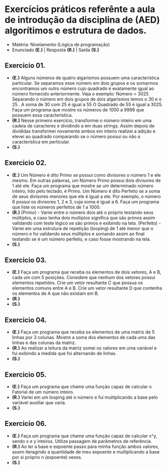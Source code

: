 # Exercícios práticos referênte a aula de introdução da disciplina de (AED) algorítimos e estrutura de dados.

- Matéria: Nivelamento (Lógica de programação)
- Enunciado **(E.)** | Resposta **(R.)** | Saída **(S.)**

## Exercicio 01.
- **(E.)** Alguns números de quatro algarismos possuem uma característica particular. Se separamos 
esse número em dois grupos e os somarmos encontramos um outro número cujo quadrado 
é exatamente igual ao número fornecido anteriormente. Veja o exemplo:
Número = 3025 
Separando o número em dois grupos de dois algarismos temos o 30 e o 25 . 
A soma de 30 com 25 é igual a 55
O Quadrado de 55 é igual a 3025. Faça um programa que mostre os números de 1000 a 9999 que possuem essa característica.
- **(R.)** Nesse primeiro exercício, transformei o número inteiro em uma cadeia de caracteres e dividindo a em duas strings. Assim depois de divididas transformei novamente ambos em inteiro realizei a adição e elevei ao quadrado comparando se o número possui ou não a característica em perticular.
- **(S.)** 

## Exercicio 02.
- **(E.)** Um Número é dito Primo se possui como divisores o número 1 e ele mesmo. Em outras 
palavras, um Número Primo possui dois divisores de 1 até ele.
Faça um programa que mostre se um determinado número inteiro, lido pelo teclado, é 
Primo.
Um Número é dito Perfeito se a soma de seus divisores menores que ele é igual a ele. Por 
exemplo, o número 6 possui os  divisores 1, 2 e 3, cuja soma é igual a 6.
Faça um programa que liste os números perfeitos de 1 a 1000.
- **(R.)** (Primo) - Variei entre o número dois até o próprio testando seus múltiplos, e caso tenha dois multiplos significa que são primos assim validando com teste lógico se são primos e exibindo na tela.
	(Perfeito) - Variei em uma estrutura de repetição (looping) de 1 até menor que o número e fui validando seus múltiplos e somando assim ao final testando se é um número perfeito, e caso fosse mostrando na tela.
- **(S.)** 

## Exercicio 03.
- **(E.)** Faça um programa que receba os elementos de dois vetores, A e B, cada um com 5 posições. 
Considere que nenhum dos vetores possui elementos repetidos.
Crie um vetor resultante C que possua os elementos comuns entre A e B.
Crie um vetor resultante D que contenha os elementos de A que não existam em B.
- **(R.)** 
- **(S.)** 

## Exercicio 04.
- **(E.)** Faça um programa que receba os elementos de uma matriz de 5 linhas por 3 colunas. 
Mostre a soma dos elementos de cada uma das linhas e das colunas da matriz.
- **(R.)** Ao realizar a leitura da matriz somei os valores em uma variável e fui exibindo a medida que foi alternando de linhas.
- **(S.)** 

## Exercicio 05.
- **(E.)** Faça um programa que chame uma função capaz de calcular o Fatorial de um número inteiro.
- **(R.)** Variei em um looping até o número e fui multiplicando a base pelo variável auxíliar que varia.
- **(S.)** 

## Exercicio 06.
- **(E.)** Faça um programa que chame uma função capaz de calcular x^y, sendo x e y inteiros. Utilize passagem de parâmetros de referência.
- **(R.)** 
	Ao ler a base e expoente passo para minha função ambos valores, assim iteragindo a quantidade de meu expoente e multiplicando a base por si próprio n (expoente) vezes.
- **(S.)** 
